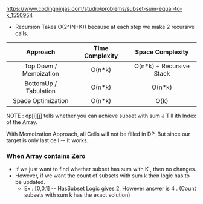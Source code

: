 https://www.codingninjas.com/studio/problems/subset-sum-equal-to-k_1550954

- Recursion Takes O(2^(N+K)) because at each step we make 2 recursive calls.

|        Approach        | Time Complexity |     Space Complexity      |
| :--------------------: | :-------------: | :-----------------------: |
| Top Down / Memoization |     O(n\*k)     | O(n\*k) + Recursive Stack |
| BottomUp / Tabulation  |     O(n\*k)     |          O(n\*k)          |
|   Space Optimization   |     O(n\*k)     |           O(k)            |

NOTE : dp[i][j] tells whether you can achieve subset with sum J Till ith Index of the Array.

With Memoization Approach, all Cells will not be filled in DP, But since our target is only last cell --  It works.

<h3> When Array contains Zero </h3>

- If we just want to find whether subset has sum with K , then no changes.
- However, if we want the count of subsets with sum k then logic has to be updated.
    - Ex : [0,0,1] --  HasSubset Logic gives 2, However answer is 4 . (Count subsets with sum k has the exact solution)
